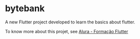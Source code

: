 # bytebank

A new Flutter project developed to learn the basics about flutter.

To know more about this projet, see [Alura - Formação Flutter](https://flutter.dev/docs/get-started/codelab)
